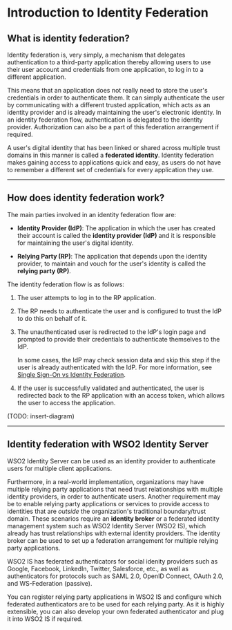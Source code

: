 # Introduction to Identity Federation

## What is identity federation? 

Identity federation is, very simply, a mechanism that delegates authentication to a third-party application thereby allowing users to use their user account and credentials from one application, to log in to a different application. 

This means that an application does not really need to store the user's credentials in order to authenticate them. It can simply authenticate the user by communicating with a different trusted application, which acts as an identity provider and is already maintaining the user's electronic identity. In an identity federation flow, authentication is delegated to the identity provider. Authorization can also be a part of this federation arrangement if required. 

A user's digital identity that has been linked or shared across multiple trust domains in this manner is called a **federated identity**. Identity federation makes gaining access to applications quick and easy, as users do not have to remember a different set of credentials for every application they use. 

----

## How does identity federation work?

The main parties involved in an identity federation flow are:

- **Identity Provider (IdP)**: The application in which the user has created their account is called the **identity provider (IdP)** and it is responsible for maintaining the user's digital identity. 

- **Relying Party (RP)**: The application that depends upon the identity provider, to maintain and vouch for the user's identity is called the **relying party (RP)**. 

The identity federation flow is as follows:

1. The user attempts to log in to the RP application. 

2. The RP needs to authenticate the user and is configured to trust the IdP to do this on behalf of it. 

3. The unauthenticated user is redirected to the IdP's login page and prompted to provide their credentials to authenticate themselves to the IdP. 

    In some cases, the IdP may check session data and skip this step if the user is already authenticated with the IdP. For more information, see [Single Sign-On vs Identity Federation](TODO:link-to-concept).

4. If the user is successfully validated and authenticated, the user is redirected back to the RP application with an access token, which allows the user to access the application. 

(TODO: insert-diagram)

----

## Identity federation with WSO2 Identity Server

WSO2 Identity Server can be used as an identity provider to authenticate users for multiple client applications. 

Furthermore, in a real-world implementation, organizations may have multiple relying party applications that need trust relationships with multiple identity providers, in order to authenticate users. Another requirement may be to enable relying party applications or services to provide access to identities that are *outside* the organization's traditional boundary/trust domain. These scenarios require an **identity broker** or a federated identity management system such as WSO2 Identity Server (WSO2 IS), which already has trust relationships with external identity providers. The identity broker can be used to set up a federation arrangement for multiple relying party applications. 

WSO2 IS has federated authenticators for social idenity providers such as Google, Facebook, LinkedIn, Twitter, Salesforce, etc., as well as authenticators for protocols such as SAML 2.0, OpenID Connect, OAuth 2.0, and WS-Federation (passive).

You can register relying party applications in WSO2 IS and configure which federated authenticators are to be used for each relying party. As it is highly extensible, you can also develop your own federated authenticator and plug it into WSO2 IS if required. 

